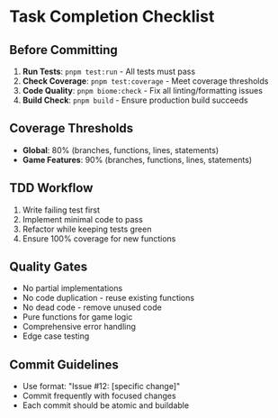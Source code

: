 # Task Completion Checklist

## Before Committing
1. **Run Tests**: `pnpm test:run` - All tests must pass
2. **Check Coverage**: `pnpm test:coverage` - Meet coverage thresholds
3. **Code Quality**: `pnpm biome:check` - Fix all linting/formatting issues
4. **Build Check**: `pnpm build` - Ensure production build succeeds

## Coverage Thresholds
- **Global**: 80% (branches, functions, lines, statements)
- **Game Features**: 90% (branches, functions, lines, statements)

## TDD Workflow
1. Write failing test first
2. Implement minimal code to pass
3. Refactor while keeping tests green
4. Ensure 100% coverage for new functions

## Quality Gates
- No partial implementations
- No code duplication - reuse existing functions
- No dead code - remove unused code
- Pure functions for game logic
- Comprehensive error handling
- Edge case testing

## Commit Guidelines
- Use format: "Issue #12: [specific change]"
- Commit frequently with focused changes
- Each commit should be atomic and buildable